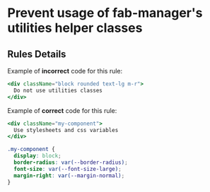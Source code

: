 # Prevent usage of fab-manager's utilities helper classes

## Rules Details

Example of **incorrect** code for this rule:

```jsx
<div className="block rounded text-lg m-r">
  Do not use utilities classes
</div>
```

Example of **correct** code for this rule:

```jsx
<div className="my-component">
  Use stylesheets and css variables
</div>
```

```scss
.my-component {
  display: block;
  border-radius: var(--border-radius);
  font-size: var(--font-size-large);
  margin-right: var(--margin-normal);
}
```

